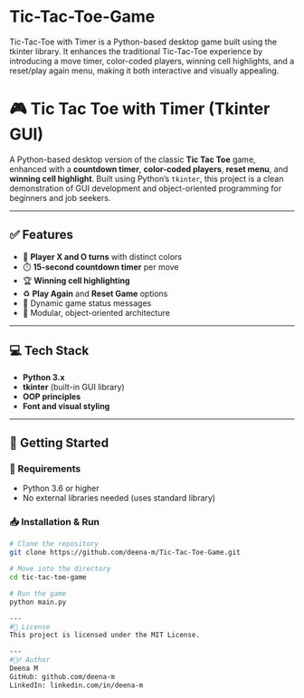 # Tic-Tac-Toe-Game
Tic-Tac-Toe with Timer is a Python-based desktop game built using the tkinter library. It enhances the traditional Tic-Tac-Toe experience by introducing a move timer, color-coded players, winning cell highlights, and a reset/play again menu, making it both interactive and visually appealing.

# 🎮 Tic Tac Toe with Timer (Tkinter GUI)

A Python-based desktop version of the classic **Tic Tac Toe** game, enhanced with a **countdown timer**, **color-coded players**, **reset menu**, and **winning cell highlight**. Built using Python’s `tkinter`, this project is a clean demonstration of GUI development and object-oriented programming for beginners and job seekers.

---

## ✅ Features

- 🔴 **Player X and O turns** with distinct colors
- ⏱️ **15-second countdown timer** per move
- 🏆 **Winning cell highlighting**
- ♻️ **Play Again** and **Reset Game** options
- 💬 Dynamic game status messages
- 🧠 Modular, object-oriented architecture

---

## 💻 Tech Stack

- **Python 3.x**
- **tkinter** (built-in GUI library)
- **OOP principles**
- **Font and visual styling**

---

## 🚀 Getting Started

### 🔧 Requirements

- Python 3.6 or higher
- No external libraries needed (uses standard library)

### 📥 Installation & Run

```bash
# Clone the repository
git clone https://github.com/deena-m/Tic-Tac-Toe-Game.git

# Move into the directory
cd tic-tac-toe-game

# Run the game
python main.py

---
#📝 License
This project is licensed under the MIT License.

---
#🙋‍♂️ Author
Deena M
GitHub: github.com/deena-m
LinkedIn: linkedin.com/in/deena-m


